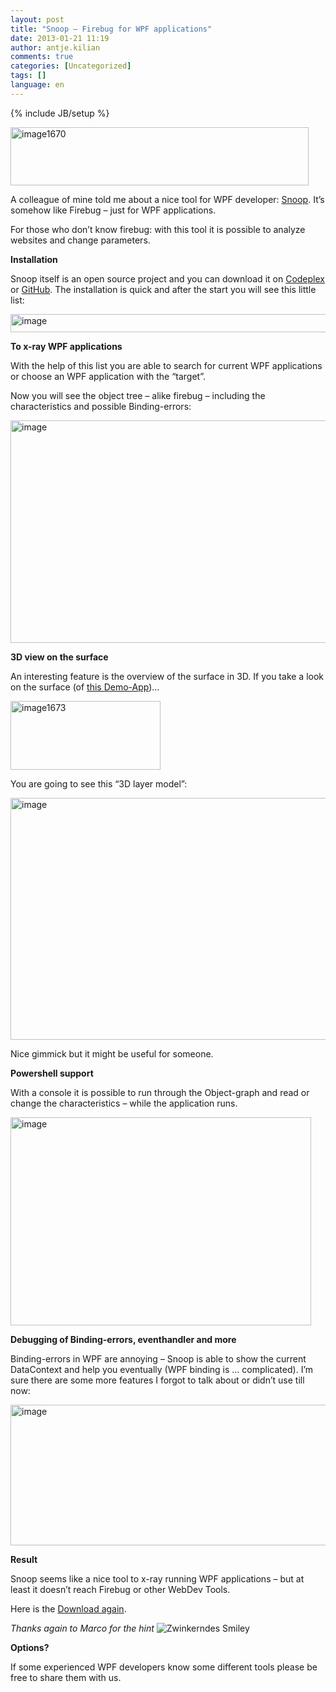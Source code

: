 ```yaml
---
layout: post
title: "Snoop – Firebug for WPF applications"
date: 2013-01-21 11:19
author: antje.kilian
comments: true
categories: [Uncategorized]
tags: []
language: en
---
```

{% include JB/setup %}
<p><a href="{{BASE_PATH}}/assets/wp-images-en/image1670.png"><img style="background-image: none; border-bottom: 0px; border-left: 0px; padding-left: 0px; padding-right: 0px; display: inline; border-top: 0px; border-right: 0px; padding-top: 0px" title="image1670" border="0" alt="image1670" src="{{BASE_PATH}}/assets/wp-images-en/image1670_thumb.png" width="477" height="93" /></a></p>  <p><b></b></p>  <p>A colleague of mine told me about a nice tool for WPF developer: <a href="http://snoopwpf.codeplex.com/">Snoop</a>. It’s somehow like Firebug – just for WPF applications. </p>  <p>For those who don’t know firebug: with this tool it is possible to analyze websites and change parameters.</p>  <p><b>Installation</b></p>  <p>Snoop itself is an open source project and you can download it on <a href="http://snoopwpf.codeplex.com/">Codeplex</a> or <a href="https://github.com/cplotts/snoopwpf/downloads">GitHub</a>. The installation is quick and after the start you will see this little list:</p>  <p><img title="image" border="0" alt="image" src="http://code-inside.de/blog/wp-content/uploads/image_thumb829.png" width="554" height="29" /></p>  <p><b>To x-ray WPF applications </b></p>  <p><b></b></p>  <p>With the help of this list you are able to search for current WPF applications or choose an WPF application with the “target”.</p>  <p>Now you will see the object tree – alike firebug – including the characteristics and possible Binding-errors:</p>  <p><img title="image" border="0" alt="image" src="http://code-inside.de/blog/wp-content/uploads/image_thumb830.png" width="575" height="356" /></p>  <p><b>3D view on the surface </b></p>  <p><b></b></p>  <p>An interesting feature is the overview of the surface in 3D. If you take a look on the surface (of <a href="http://fluent.codeplex.com/">this Demo-App</a>)…</p>  <p><a href="{{BASE_PATH}}/assets/wp-images-en/image1673.png"><img style="background-image: none; border-bottom: 0px; border-left: 0px; padding-left: 0px; padding-right: 0px; display: inline; border-top: 0px; border-right: 0px; padding-top: 0px" title="image1673" border="0" alt="image1673" src="{{BASE_PATH}}/assets/wp-images-en/image1673_thumb.png" width="240" height="110" /></a></p>  <p>You are going to see this “3D layer model”:</p>  <p><img style="background-image: none; border-bottom: 0px; border-left: 0px; padding-left: 0px; padding-right: 0px; border-top: 0px; border-right: 0px; padding-top: 0px" title="image" border="0" alt="image" src="http://code-inside.de/blog/wp-content/uploads/image_thumb832.png" width="547" height="387" /></p>  <p>Nice gimmick but it might be useful for someone.</p>  <p><b>Powershell support</b></p>  <p><b></b></p>  <p>With a console it is possible to run through the Object-graph and read or change the characteristics – while the application runs.</p>  <p><img style="background-image: none; border-bottom: 0px; border-left: 0px; padding-left: 0px; padding-right: 0px; border-top: 0px; border-right: 0px; padding-top: 0px" title="image" border="0" alt="image" src="http://code-inside.de/blog/wp-content/uploads/image_thumb833.png" width="481" height="333" /></p>  <p><b>Debugging of Binding-errors, eventhandler and more </b></p>  <p><b></b></p>  <p>Binding-errors in WPF are annoying – Snoop is able to show the current DataContext and help you eventually (WPF binding is … complicated). I’m sure there are some more features I forgot to talk about or didn’t use till now:</p>  <p><img title="image" border="0" alt="image" src="http://code-inside.de/blog/wp-content/uploads/image_thumb834.png" width="545" height="225" /></p>  <p><b>Result</b></p>  <p>Snoop seems like a nice tool to x-ray running WPF applications – but at least it doesn’t reach Firebug or other WebDev Tools. </p>  <p>Here is the <a href="http://snoopwpf.codeplex.com/">Download again</a>.</p>  <p><em>Thanks again to Marco for the hint</em> <img style="border-bottom-style: none; border-left-style: none; border-top-style: none; border-right-style: none" class="wlEmoticon wlEmoticon-winkingsmile" alt="Zwinkerndes Smiley" src="{{BASE_PATH}}/assets/wp-images-en/wlEmoticon-winkingsmile50.png" /></p>  <p><b>Options?</b></p>  <p><b></b></p>  <p>If some experienced WPF developers know some different tools please be free to share them with us. </p>
